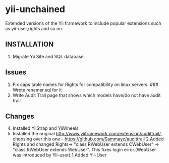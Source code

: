 yii-unchained
=============

Extended versions of the Yii framework to include popular extensions such as yii-user,rights and so on.




INSTALLATION
------------
1. Migrate Yii Site and SQL database


Issues
------
1. Fix caps table names for Rights for compatibility on linux servers. ### Wrote renamer.sql for it
2. Write Audit Trail page that shows which models have/do not have audit trail


Changes
-------
4. Installed YiiStrap and YiiWheels
3. Installed the original http://www.yiiframework.com/extension/audittrail/, choosing over this one - https://github.com/Sammaye/audittrail
2.Added Rights and changed Rights-> "class RWebUser extends CWebUser" -> "class RWebUser extends WebUser". This fixes login error.(WebUser was introduced by Yii-user)
1.Added Yii-User